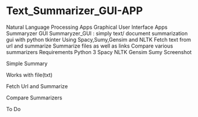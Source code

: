 # Text_Summarizer_GUI-APP
Natural Language Processing Apps
Graphical User Interface Apps
Summaryzer GUI
Summaryzer_GUI : simply text/ document summarization gui with python tkinter
Using Spacy,Sumy,Gensim and NLTK
Fetch text from url and summarize
Summarize files as well as links
Compare various summarizers
Requirements
Python 3
Spacy
NLTK
Gensim
Sumy
Screenshot


Simple Summary


Works with file(txt)


Fetch Url and Summarize


Compare Summarizers


To Do
